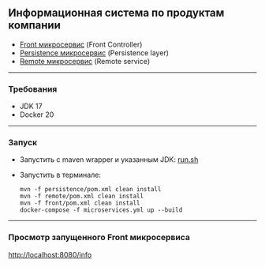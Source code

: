 Информационная система по продуктам компании
--------------------------------------------

- [Front микросервис](front) (Front Controller)
- [Persistence микросервис](persistence) (Persistence layer)
- [Remote микросервис](remote) (Remote service)

___

### Требования

- JDK 17
- Docker 20

___

### Запуск

* Запустить с maven wrapper и указанным JDK: [run.sh](run.sh)

* Запустить в терминале:
    ```shell
    mvn -f persistence/pom.xml clean install
    mvn -f remote/pom.xml clean install
    mvn -f front/pom.xml clean install
    docker-compose -f microservices.yml up --build
    ```

___

### Просмотр запущенного Front микросервиса
[http://localhost:8080/info](http://localhost:8080/info)